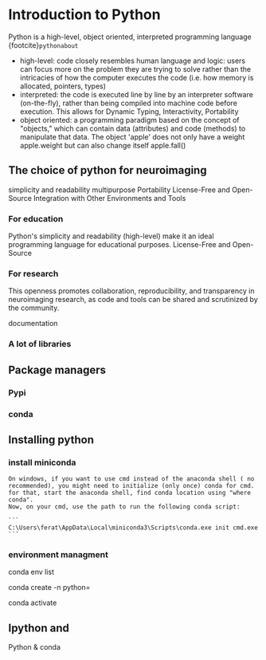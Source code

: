 # Introduction to Python

Python is a high-level, object oriented, interpreted programming language {footcite}`pythonabout`

- high-level: code closely resembles human language and logic: users can focus more on the problem they are trying to solve rather than the intricacies of how the computer executes the code (i.e. how memory is allocated, pointers, types)
- interpreted: the code is executed line by line by an interpreter software (on-the-fly), rather than being compiled into machine code before execution. This allows for Dynamic Typing, Interactivity, Portability
- object oriented: a programming paradigm based on the concept of "objects," which can contain data (attributes) and code (methods) to manipulate that data.
The object 'apple' does not only have a weight apple.weight but can also change itself apple.fall()

## The choice of python for neuroimaging

simplicity and readability
multipurpose
Portability 
License-Free and Open-Source
Integration with Other Environments and Tools

### For education

Python's simplicity and readability (high-level) make it an ideal programming language for educational purposes.
License-Free and Open-Source

### For research

This openness promotes collaboration, reproducibility, and transparency in neuroimaging research, as code and tools can be shared and scrutinized by the community.



documentation

### A lot of libraries


## Package managers

### Pypi

### conda


## Installing python

### install miniconda





``````{note}
On windows, if you want to use cmd instead of the anaconda shell ( no recommended), you might need to initialize (only once) conda for cmd. for that, start the anaconda shell, find conda location using "where conda".
Now, on your cmd, use the path to run the following conda script:

```
C:\Users\ferat\AppData\Local\miniconda3\Scripts\conda.exe init cmd.exe
```

``````




### environment managment

conda env list

conda create -n python=

conda activate



## Ipython and

Python & conda


```{footbibliography}
```